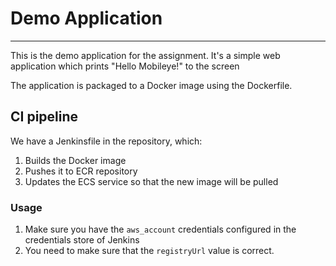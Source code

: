 # Demo Application
---

This is the demo application for the assignment. It's a simple web application
which prints "Hello Mobileye!" to the screen

The application is packaged to a Docker image using the Dockerfile.

## CI pipeline
We have a Jenkinsfile in the repository, which:
1. Builds the Docker image
2. Pushes it to ECR repository
3. Updates the ECS service so that the new image will be pulled

### Usage
1. Make sure you have the `aws_account` credentials configured in the credentials store of Jenkins
2. You need to make sure that the `registryUrl` value is correct.
